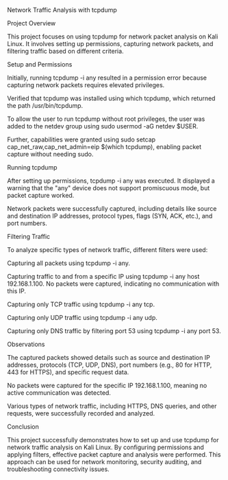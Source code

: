 Network Traffic Analysis with tcpdump

Project Overview

This project focuses on using tcpdump for network packet analysis on Kali Linux. It involves setting up permissions, capturing network packets, and filtering traffic based on different criteria.

Setup and Permissions

Initially, running tcpdump -i any resulted in a permission error because capturing network packets requires elevated privileges.

Verified that tcpdump was installed using which tcpdump, which returned the path /usr/bin/tcpdump.

To allow the user to run tcpdump without root privileges, the user was added to the netdev group using sudo usermod -aG netdev $USER.

Further, capabilities were granted using sudo setcap cap_net_raw,cap_net_admin=eip $(which tcpdump), enabling packet capture without needing sudo.

Running tcpdump

After setting up permissions, tcpdump -i any was executed. It displayed a warning that the "any" device does not support promiscuous mode, but packet capture worked.

Network packets were successfully captured, including details like source and destination IP addresses, protocol types, flags (SYN, ACK, etc.), and port numbers.

Filtering Traffic

To analyze specific types of network traffic, different filters were used:

Capturing all packets using tcpdump -i any.

Capturing traffic to and from a specific IP using tcpdump -i any host 192.168.1.100. No packets were captured, indicating no communication with this IP.

Capturing only TCP traffic using tcpdump -i any tcp.

Capturing only UDP traffic using tcpdump -i any udp.

Capturing only DNS traffic by filtering port 53 using tcpdump -i any port 53.

Observations

The captured packets showed details such as source and destination IP addresses, protocols (TCP, UDP, DNS), port numbers (e.g., 80 for HTTP, 443 for HTTPS), and specific request data.

No packets were captured for the specific IP 192.168.1.100, meaning no active communication was detected.

Various types of network traffic, including HTTPS, DNS queries, and other requests, were successfully recorded and analyzed.

Conclusion

This project successfully demonstrates how to set up and use tcpdump for network traffic analysis on Kali Linux. By configuring permissions and applying filters, effective packet capture and analysis were performed. This approach can be used for network monitoring, security auditing, and troubleshooting connectivity issues.
